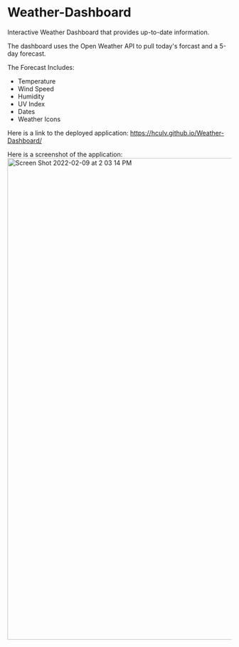 # Weather-Dashboard
Interactive Weather Dashboard that provides up-to-date information. 

The dashboard uses the Open Weather API to pull today's forcast and a 5-day forecast. 

The Forecast Includes:
<ul>
  <li> Temperature </li>
  <li> Wind Speed </li>
  <li> Humidity </li>
  <li> UV Index </li>
  <li> Dates </li>
  <li> Weather Icons </li>
</ul>

Here is a link to the deployed application: https://hculv.github.io/Weather-Dashboard/ 

Here is a screenshot of the application:
<img width="1080" alt="Screen Shot 2022-02-09 at 2 03 14 PM" src="https://user-images.githubusercontent.com/95580453/153271873-87fe3a7c-477b-458b-a789-bc3fcc5392ec.png">
